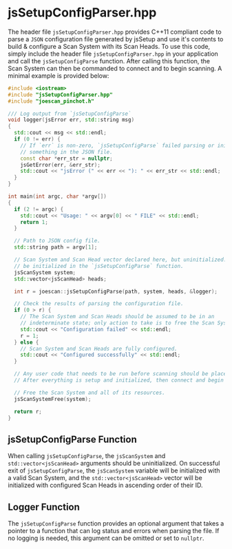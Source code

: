 # jsSetupConfigParser.hpp

The header file `jsSetupConfigParser.hpp` provides C++11 compliant code to
parse a `JSON` configuration file generated by jsSetup and use it's contents
to build & configure a Scan System with its Scan Heads. To use this code,
simply include the header file `jsSetupConfigParser.hpp` in your application
and call the `jsSetupConfigParse` function. After calling this function, the
Scan System can then be commanded to connect and to begin scanning. A minimal
example is provided below:

```cpp
#include <iostream>
#include "jsSetupConfigParser.hpp"
#include "joescan_pinchot.h"

/// Log output from `jsSetupConfigParse`
void logger(jsError err, std::string msg)
{
  std::cout << msg << std::endl;
  if (0 != err) {
    // If `err` is non-zero, `jsSetupConfigParse` failed parsing or initializing
    // something in the JSON file.
    const char *err_str = nullptr;
    jsGetError(err, &err_str);
    std::cout << "jsError (" << err << "): " << err_str << std::endl;
  }
}

int main(int argc, char *argv[])
{
  if (2 != argc) {
    std::cout << "Usage: " << argv[0] << " FILE" << std::endl;
    return 1;
  }

  // Path to JSON config file.
  std::string path = argv[1];

  // Scan System and Scan Head vector declared here, but uninitialized. Will
  // be initialized in the `jsSetupConfigParse` function.
  jsScanSystem system;
  std::vector<jsScanHead> heads;

  int r = joescan::jsSetupConfigParse(path, system, heads, &logger);

  // Check the results of parsing the configuration file.
  if (0 > r) {
    // The Scan System and Scan Heads should be assumed to be in an
    // indeterminate state; only action to take is to free the Scan System.
    std::cout << "Configuration failed" << std::endl;
    r = 1;
  } else {
    // Scan System and Scan Heads are fully configured.
    std::cout << "Configured successfully" << std::endl;
  }

  // Any user code that needs to be run before scanning should be placed here.
  // After everything is setup and initialized, then connect and begin scanning.

  // Free the Scan System and all of its resources.
  jsScanSystemFree(system);

  return r;
}
```

## jsSetupConfigParse Function

When calling `jsSetupConfigParse`, the `jsScanSystem` and
`std::vector<jsScanHead>` arguments should be uninitialized. On successful exit
of `jsSetupConfigParse`, the `jsScanSystem` variable will be initialized with
a valid Scan System, and the `std::vector<jsScanHead>` vector will be
initialized with configured Scan Heads in ascending order of their ID.

## Logger Function

The `jsSetupConfigParse` function provides an optional argument that takes a
pointer to a function that can log status and errors when parsing the file. If
no logging is needed, this argument can be omitted or set to `nullptr`.
